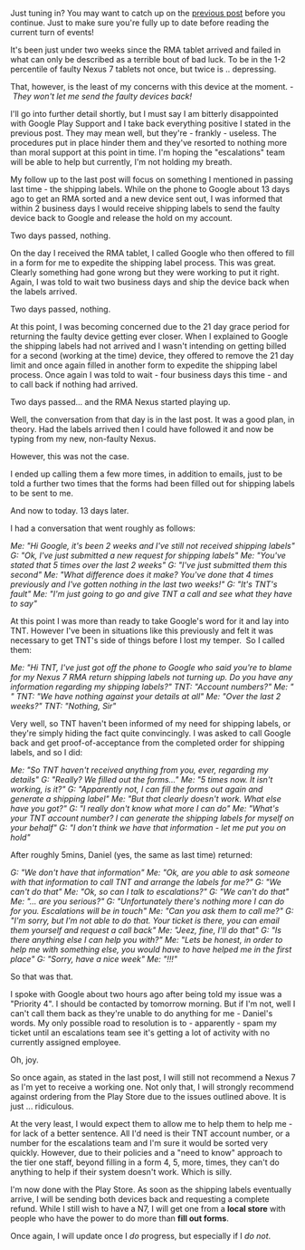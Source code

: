 <!---
title: "The Nexus 7 saga continues"
date: "2012-08-20"
categories:
  - "mobile"
  - "reviews"
tags:
  - "7"
  - "asus"
  - "fault"
  - "google"
  - "n7"
  - "nexus-7"
  - "play-support"
  - "rma"
  - "screen"
  - "spongy-screen"
  - "washed-out"
  - "white-screen"
--->

Just tuning in? You may want to catch up on the [previous post](/2012/08/from-wows-to-woes-why-i-wont-be-recommending-a-nexus7-any-time-soon/ "From Wows to Woes – Why I won’t be recommending a Nexus7 any time soon.") before you continue. Just to make sure you're fully up to date before reading the current turn of events!

It's been just under two weeks since the RMA tablet arrived and failed in what can only be described as a terrible bout of bad luck. To be in the 1-2 percentile of faulty Nexus 7 tablets not once, but twice is .. depressing.

That, however, is the least of my concerns with this device at the moment. - _They won't let me send the faulty devices back!_

I'll go into further detail shortly, but I must say I am bitterly disappointed with Google Play Support and I take back everything positive I stated in the previous post. They may mean well, but they're - frankly - useless. The procedures put in place hinder them and they've resorted to nothing more than moral support at this point in time. I'm hoping the "escalations" team will be able to help but currently, I'm not holding my breath.

My follow up to the last post will focus on something I mentioned in passing last time - the shipping labels. While on the phone to Google about 13 days ago to get an RMA sorted and a new device sent out, I was informed that within 2 business days I would receive shipping labels to send the faulty device back to Google and release the hold on my account.

Two days passed, nothing.

On the day I received the RMA tablet, I called Google who then offered to fill in a form for me to expedite the shipping label process. This was great. Clearly something had gone wrong but they were working to put it right. Again, I was told to wait two business days and ship the device back when the labels arrived.

Two days passed, nothing.

At this point, I was becoming concerned due to the 21 day grace period for returning the faulty device getting ever closer. When I explained to Google the shipping labels had not arrived and I wasn't intending on getting billed for a second (working at the time) device, they offered to remove the 21 day limit and once again filled in another form to expedite the shipping label process. Once again I was told to wait - four business days this time - and to call back if nothing had arrived.

Two days passed... and the RMA Nexus started playing up.

Well, the conversation from that day is in the last post. It was a good plan, in theory. Had the labels arrived then I could have followed it and now be typing from my new, non-faulty Nexus.

However, this was not the case.

I ended up calling them a few more times, in addition to emails, just to be told a further two times that the forms had been filled out for shipping labels to be sent to me.

And now to today. 13 days later.

I had a conversation that went roughly as follows:

_Me: "Hi Google, it's been 2 weeks and I've still not received shipping labels"_ _G: "Ok, I've just submitted a new request for shipping labels"_ _Me: "You've stated that 5 times over the last 2 weeks"_ _G: "I've just submitted them this second"_ _Me: "What difference does it make? You've done that 4 times previously and I've gotten nothing in the last two weeks!"_ _G: "It's TNT's fault"_ _Me: "I'm just going to go and give TNT a call and see what they have to say"_

At this point I was more than ready to take Google's word for it and lay into TNT. However I've been in situations like this previously and felt it was necessary to get TNT's side of things before I lost my temper.  So I called them:

_Me: "Hi TNT, I've just got off the phone to Google who said you're to blame for my Nexus 7 RMA return shipping labels not turning up. Do you have any information regarding my shipping labels?"_ _TNT: "Account numbers?"_ _Me: " <email address> <order number> <postcode>"_ _TNT: "We have nothing against your details at all"_ _Me: "Over the last 2 weeks?"_ _TNT: "Nothing, Sir"_

Very well, so TNT haven't been informed of my need for shipping labels, or they're simply hiding the fact quite convincingly. I was asked to call Google back and get proof-of-acceptance from the completed order for shipping labels, and so I did:

_Me: "So TNT haven't received anything from you, ever, regarding my details"_ _G: "Really? We filled out the forms..."_ _Me: "5 times now. It isn't working, is it?"_ _G: "Apparently not, I can fill the forms out again and generate a shipping label"_ _Me: "But that clearly doesn't work. What else have you got?"_ _G: "I really don't know what more I can do"_ _Me: "What's your TNT account number? I can generate the shipping labels for myself on your behalf"_ _G: "I don't think we have that information - let me put you on hold"_

After roughly 5mins, Daniel (yes, the same as last time) returned:

_G: "We don't have that information"_ _Me: "Ok, are you able to ask someone with that information to call TNT and arrange the labels for me?"_ _G: "We can't do that"_ _Me: "Ok, so can I talk to escalations?"_ _G: "We can't do that"_ _Me: "... are you serious?"_ _G: "Unfortunately there's nothing more I can do for you. Escalations will be in touch"_ _Me: "Can you ask them to call me?"_ _G: "I'm sorry, but I'm not able to do that. Your ticket is there, you can email them yourself and request a call back"_ _Me: "Jeez, fine, I'll do that" <whilst emailing in all caps>_ _G: "Is there anything else I can help you with?"_ _Me: "Lets be honest, in order to help me with something else, you would have to have helped me in the first place"_ _G: "Sorry, have a nice week"_ _Me: "!!!"_

So that was that.

I spoke with Google about two hours ago after being told my issue was a "Priority 4". I should be contacted by tomorrow morning. But if I'm not, well I can't call them back as they're unable to do anything for me - Daniel's words. My only possible road to resolution is to - apparently - spam my ticket until an escalations team see it's getting a lot of activity with no currently assigned employee.

Oh, joy.

So once again, as stated in the last post, I will still not recommend a Nexus 7 as I'm yet to receive a working one. Not only that, I will strongly recommend against ordering from the Play Store due to the issues outlined above. It is just ... ridiculous.

At the very least, I would expect them to allow me to help them to help me - for lack of a better sentence. All I'd need is their TNT account number, or a number for the escalations team and I'm sure it would be sorted very quickly. However, due to their policies and a "need to know" approach to the tier one staff, beyond filling in a form 4, 5, more, times, they can't do anything to help if their system doesn't work. Which is silly.

I'm now done with the Play Store. As soon as the shipping labels eventually arrive, I will be sending both devices back and requesting a complete refund. While I still wish to have a N7, I will get one from a **local store** with people who have the power to do more than **fill out forms**.

Once again, I will update once I _do_ progress, but especially if I _do not_.[](/wp-content/uploads/2012/08/nexus-7-setup.jpg)

